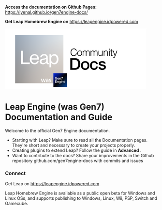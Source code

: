 **Access the documentation on Github Pages:** https://iyenal.github.io/gen7engine-docs/

**Get Leap Homebrew Engine on** https://leapengine.idpowered.com

![](icon.png)

# **Leap Engine (was Gen7) Documentation and Guide**

Welcome to the official Gen7 Engine documentation.

- Starting with Leap? Make sure to read all the Documentation pages. They're short and necessary to create your projects properly.
- Creating plugins to extend Leap? Follow the guide in **Advanced** .
- Want to contribute to the docs? Share your improvements in the Github repository github.com/gen7engine-docs with commits and issues

### Connect

Get Leap on https://leapengine.idpowered.com 

Leap Homebrew Engine is available as a public open beta for Windows and Linux OSs, and supports publishing to Windows, Linux, Wii, PSP, Switch and Gamecube.
